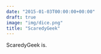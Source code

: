 ```yaml
---
date: "2015-01-03T00:00:00+00:00"
draft: true
image: "img/dice.png"
title: "ScaredyGeek"
---
```


ScaredyGeek is.
